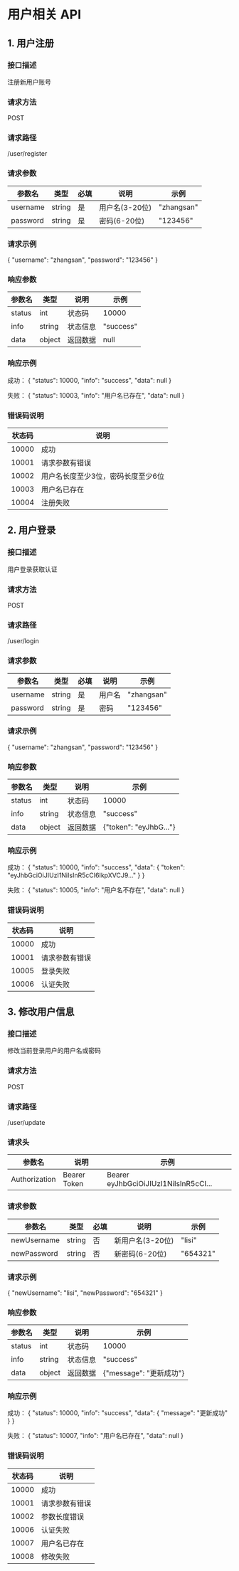 # 用户相关 API

## 1. 用户注册
### 接口描述
注册新用户账号

### 请求方法
POST

### 请求路径
/user/register

### 请求参数
| 参数名   | 类型   | 必填 | 说明         | 示例     |
|----------|--------|------|--------------|----------|
| username | string | 是   | 用户名(3-20位) | "zhangsan"|
| password | string | 是   | 密码(6-20位)  | "123456" |

### 请求示例
{
    "username": "zhangsan",
    "password": "123456"
}

### 响应参数
| 参数名 | 类型   | 说明     | 示例     |
|--------|--------|----------|----------|
| status | int    | 状态码   | 10000    |
| info   | string | 状态信息 | "success"|
| data   | object | 返回数据 | null     |

### 响应示例
成功：
{
    "status": 10000,
    "info": "success",
    "data": null
}

失败：
{
    "status": 10003,
    "info": "用户名已存在",
    "data": null
}

### 错误码说明
| 状态码 | 说明         |
|--------|------------|
| 10000  | 成功       |
| 10001  | 请求参数有错误 |
| 10002  | 用户名长度至少3位，密码长度至少6位 |
| 10003  | 用户名已存在 |
| 10004  | 注册失败    |

## 2. 用户登录
### 接口描述
用户登录获取认证

### 请求方法
POST

### 请求路径
/user/login

### 请求参数
| 参数名   | 类型   | 必填 | 说明     | 示例     |
|----------|--------|------|----------|----------|
| username | string | 是   | 用户名    | "zhangsan"|
| password | string | 是   | 密码      | "123456" |

### 请求示例
{
    "username": "zhangsan",
    "password": "123456"
}

### 响应参数
| 参数名 | 类型   | 说明     | 示例     |
|--------|--------|----------|----------|
| status | int    | 状态码   | 10000    |
| info   | string | 状态信息 | "success"|
| data   | object | 返回数据 | {"token": "eyJhbG..."} |

### 响应示例
成功：
{
    "status": 10000,
    "info": "success",
    "data": {
        "token": "eyJhbGciOiJIUzI1NiIsInR5cCI6IkpXVCJ9..."
    }
}

失败：
{
    "status": 10005,
    "info": "用户名不存在",
    "data": null
}

### 错误码说明
| 状态码 | 说明         |
|--------|------------|
| 10000  | 成功       |
| 10001  | 请求参数有错误 |
| 10005  | 登录失败    |
| 10006  | 认证失败    |

## 3. 修改用户信息
### 接口描述
修改当前登录用户的用户名或密码

### 请求方法
POST

### 请求路径
/user/update

### 请求头
| 参数名        | 说明                           | 示例                                    |
|--------------|--------------------------------|----------------------------------------|
| Authorization| Bearer Token                   | Bearer eyJhbGciOiJIUzI1NiIsInR5cCI... |

### 请求参数
| 参数名      | 类型   | 必填 | 说明          | 示例      |
|------------|--------|------|---------------|-----------|
| newUsername| string | 否   | 新用户名(3-20位)| "lisi"    |
| newPassword| string | 否   | 新密码(6-20位) | "654321"  |

### 请求示例
{
    "newUsername": "lisi",
    "newPassword": "654321"
}

### 响应参数
| 参数名 | 类型   | 说明     | 示例     |
|--------|--------|----------|----------|
| status | int    | 状态码   | 10000    |
| info   | string | 状态信息 | "success"|
| data   | object | 返回数据 | {"message": "更新成功"} |

### 响应示例
成功：
{
    "status": 10000,
    "info": "success",
    "data": {
        "message": "更新成功"
    }
}

失败：
{
    "status": 10007,
    "info": "用户名已存在",
    "data": null
}

### 错误码说明
| 状态码 | 说明         |
|--------|------------|
| 10000  | 成功       |
| 10001  | 请求参数有错误 |
| 10002  | 参数长度错误  |
| 10006  | 认证失败     |
| 10007  | 用户名已存在 |
| 10008  | 修改失败    |
